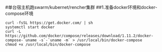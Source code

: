 #单台宿主机跑swarm/kubernet/rencher集群
##1.准备docker环境和docker-compose环境
```
curl -fsSL https://get.docker.com/ | sh 
systemctl start docker 
curl -L https://github.com/docker/compose/releases/download/1.11.2/docker-compose-`uname -s`-`uname -m` > /usr/local/bin/docker-compose
chmod +x /usr/local/bin/docker-compose
```

